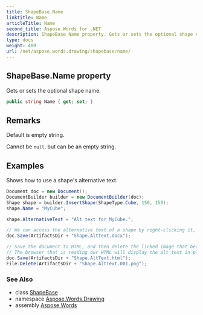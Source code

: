 ```yaml
---
title: ShapeBase.Name
linktitle: Name
articleTitle: Name
second_title: Aspose.Words for .NET
description: ShapeBase Name property. Gets or sets the optional shape name in C#.
type: docs
weight: 400
url: /net/aspose.words.drawing/shapebase/name/
---
```

## ShapeBase.Name property

Gets or sets the optional shape name.

```csharp
public string Name { get; set; }
```

## Remarks

Default is empty string.

Cannot be `null`, but can be an empty string.

## Examples

Shows how to use a shape's alternative text.

```csharp
Document doc = new Document();
DocumentBuilder builder = new DocumentBuilder(doc);
Shape shape = builder.InsertShape(ShapeType.Cube, 150, 150);
shape.Name = "MyCube";

shape.AlternativeText = "Alt text for MyCube.";

// We can access the alternative text of a shape by right-clicking it, and then via "Format AutoShape" -> "Alt Text".
doc.Save(ArtifactsDir + "Shape.AltText.docx");

// Save the document to HTML, and then delete the linked image that belongs to our shape.
// The browser that is reading our HTML will display the alt text in place of the missing image.
doc.Save(ArtifactsDir + "Shape.AltText.html");
File.Delete(ArtifactsDir + "Shape.AltText.001.png");
```

### See Also

* class [ShapeBase](../)
* namespace [Aspose.Words.Drawing](../../shapebase/)
* assembly [Aspose.Words](../../../)
